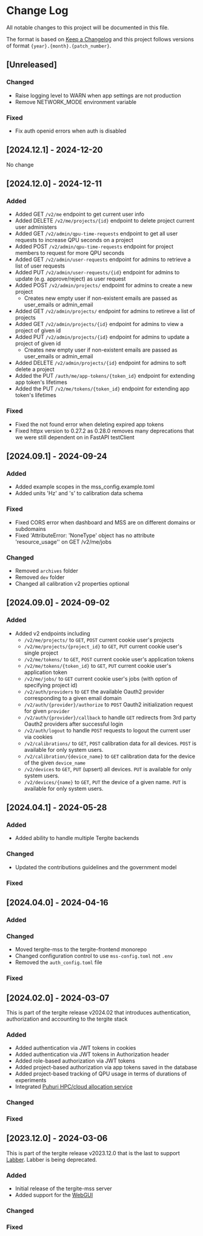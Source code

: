# Change Log

All notable changes to this project will be documented in this file.

The format is based on [Keep a Changelog](http://keepachangelog.com/)
and this project follows versions of format `{year}.{month}.{patch_number}`.

## [Unreleased]

### Changed

- Raise logging level to WARN when app settings are not production
- Remove NETWORK_MODE environment variable

### Fixed

- Fix auth openid errors when auth is disabled

## [2024.12.1] - 2024-12-20

No change

## [2024.12.0] - 2024-12-11

### Added

- Added GET `/v2/me` endpoint to get current user info
- Added DELETE `/v2/me/projects/{id}` endpoint to delete project current user administers
- Added GET `/v2/admin/qpu-time-requests` endpoint to get all user requests to increase QPU seconds on a project
- Added POST `/v2/admin/qpu-time-requests` endpoint for project members to request for more QPU seconds
- Added GET `/v2/admin/user-requests` endpoint for admins to retrieve a list of user requests
- Added PUT `/v2/admin/user-requests/{id}` endpoint for admins to update (e.g. approve/reject) as user request
- Added POST `/v2/admin/projects/` endpoint for admins to create a new project
  - Creates new empty user if non-existent emails are passed as user_emails or admin_email
- Added GET `/v2/admin/projects/` endpoint for admins to retireve a list of projects
- Added GET `/v2/admin/projects/{id}` endpoint for admins to view a project of given id
- Added PUT `/v2/admin/projects/{id}` endpoint for admins to update a project of given id
  - Creates new empty user if non-existent emails are passed as user_emails or admin_email
- Added DELETE `/v2/admin/projects/{id}` endpoint for admins to soft delete a project
- Added the PUT `/auth/me/app-tokens/{token_id}` endpoint for extending app token's lifetimes
- Added the PUT `/v2/me/tokens/{token_id}` endpoint for extending app token's lifetimes

### Fixed

- Fixed the not found error when deleting expired app tokens
- Fixed httpx version to 0.27.2 as 0.28.0 removes many deprecations that we were still dependent on in FastAPI testClient

## [2024.09.1] - 2024-09-24

### Added

- Added example scopes in the mss_config.example.toml
- Added units 'Hz' and 's' to calibration data schema

### Fixed

- Fixed CORS error when dashboard and MSS are on different domains or subdomains
- Fixed 'AttributeError: 'NoneType' object has no attribute 'resource_usage'' on GET /v2/me/jobs

### Changed

- Removed `archives` folder
- Removed `dev` folder
- Changed all calibration v2 properties optional

## [2024.09.0] - 2024-09-02

### Added

- Added v2 endpoints including
  - `/v2/me/projects/` to `GET`, `POST` current cookie user's projects
  - `/v2/me/projects/{project_id}` to `GET`, `PUT` current cookie user's single project
  - `/v2/me/tokens/` to `GET`, `POST` current cookie user's application tokens
  - `/v2/me/tokens/{token_id}` to `GET`, `PUT` current cookie user's application token
  - `/v2/me/jobs/` to `GET` current cookie user's jobs (with option of specifying project id)
  - `/v2/auth/providers` to `GET` the available Oauth2 provider corresponding to a given email domain
  - `/v2/auth/{provider}/authorize` to `POST` Oauth2 initialization request for given `provider`
  - `/v2/auth/{provider}/callback` to handle `GET` redirects from 3rd party Oauth2 providers after successful login
  - `/v2/auth/logout` to handle `POST` requests to logout the current user via cookies
  - `/v2/calibrations/` to `GET`, `POST` calibration data for all devices. `POST` is available for only system users.
  - `/v2/calibration/{device_name}` to `GET` calibration data for the device of the given `device_name`
  - `/v2/devices` to `GET`, `PUT` (upsert) all devices. `PUT` is available for only system users.
  - `/v2/devices/{name}` to `GET`, `PUT` the device of a given name. `PUT` is available for only system users.

## [2024.04.1] - 2024-05-28

### Added

- Added ability to handle multiple Tergite backends

### Changed

- Updated the contributions guidelines and the government model

### Fixed

## [2024.04.0] - 2024-04-16

### Added

### Changed

- Moved tergite-mss to the tergite-frontend monorepo
- Changed configuration control to use `mss-config.toml` not `.env`
- Removed the `auth_config.toml` file

### Fixed

## [2024.02.0] - 2024-03-07

This is part of the tergite release v2024.02 that introduces authentication, authorization and accounting to the
tergite stack

### Added

- Added authentication via JWT tokens in cookies
- Added authentication via JWT tokens in Authorization header
- Added role-based authorization via JWT tokens
- Added project-based authorization via app tokens saved in the database
- Added project-based tracking of QPU usage in terms of durations of experiments
- Integrated [Puhuri HPC/cloud allocation service](https://puhuri.io/)

### Changed

### Fixed

## [2023.12.0] - 2024-03-06

This is part of the tergite release v2023.12.0 that is the last to support [Labber](https://www.keysight.com/us/en/products/software/application-sw/labber-software.html).
Labber is being deprecated.

### Added

- Initial release of the tergite-mss server
- Added support for the [WebGUI](https://github.com/tergite/tergite-webgui)

### Changed

### Fixed

